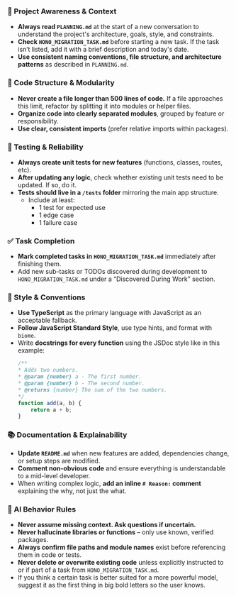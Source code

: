 ### 🔄 Project Awareness & Context
- **Always read `PLANNING.md`** at the start of a new conversation to understand the project's architecture, goals, style, and constraints.
- **Check `HONO_MIGRATION_TASK.md`** before starting a new task. If the task isn’t listed, add it with a brief description and today's date.
- **Use consistent naming conventions, file structure, and architecture patterns** as described in `PLANNING.md`.

### 🧱 Code Structure & Modularity
- **Never create a file longer than 500 lines of code.** If a file approaches this limit, refactor by splitting it into modules or helper files.
- **Organize code into clearly separated modules**, grouped by feature or responsibility.
- **Use clear, consistent imports** (prefer relative imports within packages).

### 🧪 Testing & Reliability
- **Always create unit tests for new features** (functions, classes, routes, etc).
- **After updating any logic**, check whether existing unit tests need to be updated. If so, do it.
- **Tests should live in a `/tests` folder** mirroring the main app structure.
  - Include at least:
    - 1 test for expected use
    - 1 edge case
    - 1 failure case

### ✅ Task Completion
- **Mark completed tasks in `HONO_MIGRATION_TASK.md`** immediately after finishing them.
- Add new sub-tasks or TODOs discovered during development to `HONO_MIGRATION_TASK.md` under a “Discovered During Work” section.

### 📎 Style & Conventions
- **Use TypeScript** as the primary language with JavaScript as an acceptable fallback.
- **Follow JavaScript Standard Style**, use type hints, and format with `biome`.
- Write **docstrings for every function** using the JSDoc style like in this example:
  ```js
  /**
  * Adds two numbers.
  * @param {number} a - The first number.
  * @param {number} b - The second number.
  * @returns {number} The sum of the two numbers.
  */
  function add(a, b) {
      return a + b;
  }
  ```

### 📚 Documentation & Explainability
- **Update `README.md`** when new features are added, dependencies change, or setup steps are modified.
- **Comment non-obvious code** and ensure everything is understandable to a mid-level developer.
- When writing complex logic, **add an inline `# Reason:` comment** explaining the why, not just the what.

### 🧠 AI Behavior Rules
- **Never assume missing context. Ask questions if uncertain.**
- **Never hallucinate libraries or functions** – only use known, verified  packages.
- **Always confirm file paths and module names** exist before referencing them in code or tests.
- **Never delete or overwrite existing code** unless explicitly instructed to or if part of a task from `HONO_MIGRATION_TASK.md`.
- If you think a certain task is better suited for a more powerful model, suggest it as the first thing in big bold letters so the user knows.